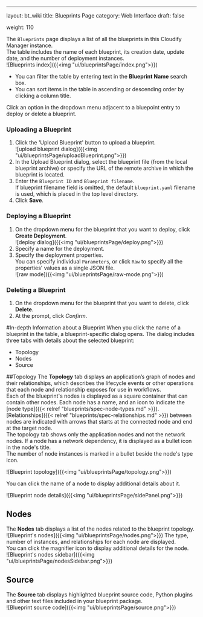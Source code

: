 ---
layout: bt_wiki
title: Blueprints Page
category: Web Interface
draft: false




weight: 110

The `Blueprints` page displays a list of all the blueprints in this Cloudify Manager instance.<br>
The table includes the name of each blueprint, its creation date, update date, and the number of deployment instances. <br>
![Blueprints index]({{<img "ui/blueprintsPage/index.png">}})

* You can filter the table by entering text in the **Blueprint Name** search box.
* You can sort items in the table in ascending or descending order by clicking a column title.

Click an option in the dropdown menu adjacent to a bluepoint entry to deploy or delete a blueprint.

### Uploading a Blueprint
1. Click the 'Upload Blueprint' button to upload a blueprint.   
   ![upload blueprint dialog]({{<img "ui/blueprintsPage/uploadBlueprint.png">}})   
2. In the Upload Blueprint dialog, select the blueprint file (from the local blueprint archive) or specify the URL of the remote archive in which the blueprint is located. 
3. Enter the `Blueprint ID` and `Blueprint filename`.   
   If blueprint filename field is omitted, the default `blueprint.yaml` filename is used, which is placed in the top level directory.
4. Click **Save**.

### Deploying a Blueprint
1. On the dropdown menu for the blueprint that you want to deploy, click **Create Deployment**.   
   ![deploy dialog]({{<img "ui/blueprintsPage/deploy.png">}})<br>
2. Specify a name for the deployment.
3. Specify the deployment properties.   
   You can specify individual `Parameters`, or click `Raw` to specify all the properties' values as a single JSON file.   
   ![raw mode]({{<img "ui/blueprintsPage/raw-mode.png">}})

### Deleting a Blueprint
1. On the dropdown menu for the blueprint that you want to delete, click **Delete**.
2. At the prompt, click *Confirm*.

#In-depth Information about a Blueprint
When you click the name of a blueprint in the table, a blueprint-specific dialog opens. The dialog includes three tabs with details about the selected blueprint:<br>
* Topology
* Nodes
* Source


##Topology
The **Topology** tab displays an application’s graph of nodes and their relationships, which describes the lifecycle events or other operations that each node and relationship exposes for use in workflows.<br>
Each of the blueprint's nodes is displayed as a square container that can contain other nodes. Each node has a name, and an icon to indicate the [node type]({{< relref "blueprints/spec-node-types.md" >}}).<br>
[Relationships]({{< relref "blueprints/spec-relationships.md" >}}) between nodes are indicated with arrows that starts at the connected node and end at the target node.<br>
The topology tab shows only the application nodes and not the network nodes. If a node has a network dependency, it is displayed as a bullet icon in the node's title.<br>
The number of node instances is marked in a bullet beside the node's type icon.<br>

![Blueprint topology]({{<img "ui/blueprintsPage/topology.png">}})

You can click the name of a node to display additional details about it.<br>

![Blueprint node details]({{<img "ui/blueprintsPage/sidePanel.png">}})

## Nodes
The **Nodes** tab displays a list of the nodes related to the blueprint topology.<br>
![Blueprint's nodes]({{<img "ui/blueprintsPage/nodes.png">}})
The type, number of instances, and relationships for each node are displayed.<br> 
You can click the magnifier icon to display additional details for the node.<br/>
![Blueprint's nodes sidebar]({{<img "ui/blueprintsPage/nodesSidebar.png">}})

## Source
The **Source** tab displays highlighted blueprint source code, Python plugins and other text files included in your blueprint package.<br/>
![Blueprint source code]({{<img "ui/blueprintsPage/source.png">}})
